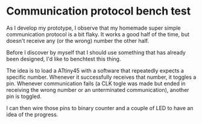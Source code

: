 # Communication protocol bench test

As I develop my prototype, I observe that my homemade super simple communication
protocol is a bit flaky. It works a good half of the time, but doesn't receive
any (or the wrong) number the other half.

Before I discover by myself that I should use something that has already been
designed, I'd like to benchtest this thing.

The idea is to load a ATtiny45 with a software that repeatedly expects a
specific number. Whenever it successfully receives that number, it toggles a
pin. Whenever communication fails (a CLK togle was made but ended in receiving
the wrong number or an unterminated communication), another pin is toggled.

I can then wire those pins to binary counter and a couple of LED to have an idea
of the progress.
